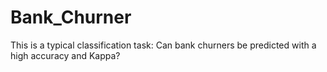 # Bank_Churner

This is a typical classification task: Can bank churners be predicted with a high accuracy and Kappa?
